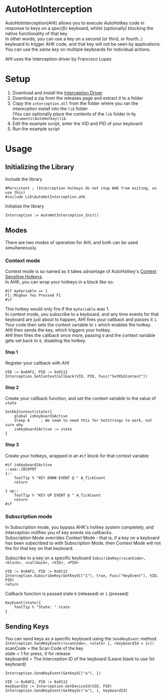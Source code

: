 # AutoHotInterception

AutoHotInterception(AHI) allows you to execute AutoHotkey code in response to keys on a *specific* keyboard, whilst (optionally) blocking the native functionality of that key.  
In other words, you can use a key on a second (or third, or fourth..) keyboard to trigger AHK code, and that key will not be seen by applications. You can use the *same key* on multiple keyboards for individual actions.  

AHI uses the Interception driver by Francisco Lopez  

# Setup
1. Download and install the [Interception Driver](http://www.oblita.com/interception)  
2. Download a zip from the releases page and extract it to a folder
3. Copy the `interception.dll` from the folder where you ran the interecption install into the `lib` folder  
(You can optionally place the contents of the `lib` folder in `My Documents\AutoHotkey\lib`
4. Edit the example script, enter the VID and PID of your keyboard
5. Run the example script

# Usage
## Initializing the Library
Include the library
```
#Persistent ; (Interception hotkeys do not stop AHK from exiting, so use this)
#include Lib\AutoHotInterception.ahk
```

Initialize the library
```
Interception := AutoHotInterception_Init()
``` 

## Modes
There are two modes of operation for AHI, and both can be used simultaneously.  

### Context mode
Context mode is so named as it takes advantage of AutoHotkey's [Context Sensitive Hotkeys](https://autohotkey.com/docs/Hotkeys.htm#Context).  
In AHK, you can wrap your hotkeys in a block like so:
```
#if myVariable == 1
F1::Msgbox You Pressed F1
#if
```
This hotkey would only fire if the `myVariable` was 1.  
In context mode, you subscribe to a keyboard, and any time events for that keyboard are just about to happen, AHI fires your callback and passes it `1`. Your code then sets the context variable to `1` which enables the hotkey.  
AHI then sends the key, which triggers your hotkey.  
AHI then fires the callback once more, passing `0` and the context variable gets set back to `0`, disabling the hotkey.  

#### Step 1
Register your callback with AHI  
```
VID := 0x04F2, PID := 0x0112
Interception.SetContextCallback(VID, PID, Func("SetKb1Context"))
```

#### Step 2
Create your callback function, and set the context variable to the value of `state`
```
SetKb1Context(state){
	global isKeyboard1Active
	Sleep 0		; We seem to need this for hotstrings to work, not sure why
	isKeyboard1Active := state
}
```

#### Step 3
Create your hotkeys, wrapped in an `#if` block for that context variable
```
#if isKeyboard1Active
::aaa::JACKPOT
1:: 
	ToolTip % "KEY DOWN EVENT @ " A_TickCount
	return
	
1 up::
	ToolTip % "KEY UP EVENT @ " A_TickCount
	return
#if
```

### Subscription mode
In Subscription mode, you bypass AHK's hotkey system completely, and Interception notifies you of key events via callbacks.  
Subscription Mode overrides Context Mode - that is, if a key on a keyboard has been subscribed to with Subscription Mode, then Context Mode will not fire for that key on that keyboard.  

Subscribe to a key on a specific keyboard
`SubscribeKey(<scanCode>, <block>, <callback>, <VID>, <PID>`
```
VID := 0x04F2, PID := 0x0112
Interception.SubscribeKey(GetKeySC("1"), true, Func("KeyEvent"), VID, PID)
return
```

Callback function is passed state `0` (released) or `1` (pressed)
```
KeyEvent(state){
	ToolTip % "State: " state
}
```

## Sending Keys
You can send keys as a specific keyboard using the `SendKeyEvent` method.  
`Interception.SendKeyEvent(<scanCode>, <state> [, <keyboardId = 1>])`  
scanCode = the Scan Code of the key  
state = 1 for press, 0 for release  
keyboardId = The Interception ID of the keyboard (Leave blank to use 1st keyboard)  

```
Interception.SendKeyEvent(GetKeySC("a"), 1)
```

```
VID := 0x04F2, PID := 0x0112
keyboardId := Interception.GetDeviceId(VID, PID)
Interception.SendKeyEvent(GetKeySC("a"), 1, keyboardId)
```
